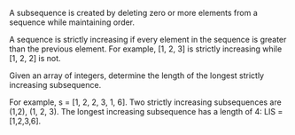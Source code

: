 A subsequence is created by deleting zero or more elements from a sequence while maintaining order.

A sequence is strictly increasing if every element in the sequence is greater than the previous element. For example, [1, 2, 3] is strictly increasing while [1, 2, 2] is not.

 

Given an array of integers, determine the length of the longest strictly increasing subsequence.

 

For example, s = [1, 2, 2, 3, 1, 6]. Two strictly increasing subsequences are (1,2), (1, 2, 3). The longest increasing subsequence has a length of 4: LIS = [1,2,3,6].